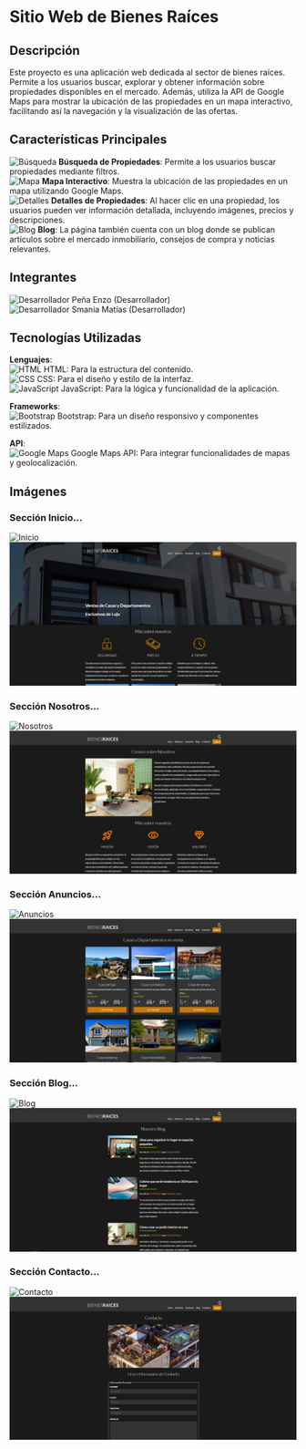 # Sitio Web de Bienes Raíces

## Descripción
Este proyecto es una aplicación web dedicada al sector de bienes raíces. Permite a los usuarios buscar, explorar y obtener información sobre propiedades disponibles en el mercado. Además, utiliza la API de Google Maps para mostrar la ubicación de las propiedades en un mapa interactivo, facilitando así la navegación y la visualización de las ofertas.

## Características Principales
![Búsqueda](https://img.icons8.com/color/48/000000/search--v1.png) **Búsqueda de Propiedades**: Permite a los usuarios buscar propiedades mediante filtros.  
![Mapa](https://img.icons8.com/color/48/000000/map.png) **Mapa Interactivo**: Muestra la ubicación de las propiedades en un mapa utilizando Google Maps.  
![Detalles](https://img.icons8.com/color/48/000000/details.png) **Detalles de Propiedades**: Al hacer clic en una propiedad, los usuarios pueden ver información detallada, incluyendo imágenes, precios y descripciones.  
![Blog](https://img.icons8.com/color/48/000000/news.png) **Blog**: La página también cuenta con un blog donde se publican artículos sobre el mercado inmobiliario, consejos de compra y noticias relevantes.  

## Integrantes
![Desarrollador](https://img.icons8.com/color/48/000000/developer.png) Peña Enzo (Desarrollador)  
![Desarrollador](https://img.icons8.com/color/48/000000/developer.png) Smania Matías (Desarrollador)  

## Tecnologías Utilizadas
**Lenguajes**:  
![HTML](https://img.icons8.com/color/48/000000/html-5.png) HTML: Para la estructura del contenido.  
![CSS](https://img.icons8.com/color/48/000000/css3.png) CSS: Para el diseño y estilo de la interfaz.  
![JavaScript](https://img.icons8.com/color/48/000000/javascript.png) JavaScript: Para la lógica y funcionalidad de la aplicación.  

**Frameworks**:  
![Bootstrap](https://img.icons8.com/color/48/000000/bootstrap.png) Bootstrap: Para un diseño responsivo y componentes estilizados.  

**API**:  
![Google Maps](https://img.icons8.com/color/48/000000/google-maps.png) Google Maps API: Para integrar funcionalidades de mapas y geolocalización.  

## Imágenes
### Sección Inicio...
![Inicio](https://img.icons8.com/color/48/000000/home.png) ![Inicio](https://github.com/SmaniaMatias20/PP-PrograIII/blob/matias/build/src/readme/inicio.png)  

### Sección Nosotros...
![Nosotros](https://img.icons8.com/color/48/000000/team.png) ![Nosotros](https://github.com/SmaniaMatias20/PP-PrograIII/blob/matias/build/src/readme/nosotros.png)  

### Sección Anuncios...
![Anuncios](https://img.icons8.com/color/48/000000/sale.png) ![Anuncios](https://github.com/SmaniaMatias20/PP-PrograIII/blob/matias/build/src/readme/anuncios.png)  

### Sección Blog...
![Blog](https://img.icons8.com/color/48/000000/blog.png) ![Blog](https://github.com/SmaniaMatias20/PP-PrograIII/blob/matias/build/src/readme/blog.png)  

### Sección Contacto...
![Contacto](https://img.icons8.com/color/48/000000/contact.png) ![Contacto](https://github.com/SmaniaMatias20/PP-PrograIII/blob/matias/build/src/readme/contacto.png)  
